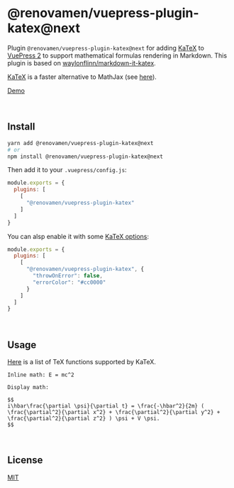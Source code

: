 # @renovamen/vuepress-plugin-katex@next

Plugin `@renovamen/vuepress-plugin-katex@next` for adding [KaTeX](https://katex.org/) to [VuePress 2](https://v2.vuepress.vuejs.org/) to support mathematical formulas rendering in Markdown. This plugin is based on [waylonflinn/markdown-it-katex](https://github.com/waylonflinn/markdown-it-katex).

[KaTeX](https://katex.org/) is a faster alternative to MathJax (see [here](https://www.intmath.com/cg5/katex-mathjax-comparison.php)).

[Demo](https://v2-vuepress-theme-gungnir.vercel.app/docs/plugins/katex.html)


&nbsp;

## Install

```bash
yarn add @renovamen/vuepress-plugin-katex@next
# or
npm install @renovamen/vuepress-plugin-katex@next
```

Then add it to your `.vuepress/config.js`:

```js
module.exports = {
  plugins: [
    [
      "@renovamen/vuepress-plugin-katex"
    ]
  ]
}
```

You can alsp enable it with some [KaTeX options](https://katex.org/docs/options.html):

```js
module.exports = {
  plugins: [
    [
      "@renovamen/vuepress-plugin-katex", {
        "throwOnError": false,
        "errorColor": "#cc0000"
      }
    ]
  ]
}
```


&nbsp;

## Usage

[Here](https://katex.org/docs/supported.html) is a list of TeX functions supported by KaTeX.

```
Inline math: E = mc^2

Display math:

$$
i\hbar\frac{\partial \psi}{\partial t} = \frac{-\hbar^2}{2m} ( \frac{\partial^2}{\partial x^2} + \frac{\partial^2}{\partial y^2} + \frac{\partial^2}{\partial z^2} ) \psi + V \psi.
$$
```


&nbsp;

## License

[MIT](https://github.com/Renovamen/vuepress-theme-gungnir/blob/main/packages/plugins/katex/LICENSE)
